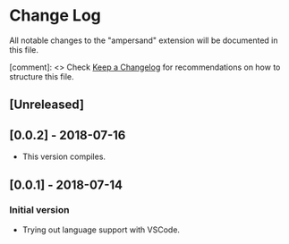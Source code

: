# Change Log

All notable changes to the "ampersand" extension will be documented in this file.

[comment]: <> Check [Keep a Changelog](http://keepachangelog.com/) for recommendations on how to structure this file.

## [Unreleased]

## [0.0.2] - 2018-07-16

- This version compiles.

## [0.0.1] - 2018-07-14

### Initial version

- Trying out language support with VSCode.